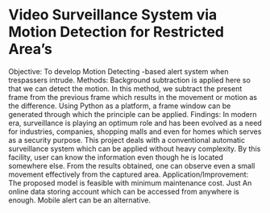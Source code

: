 # Video Surveillance System via Motion Detection for Restricted Area’s
Objective: To develop Motion Detecting -based alert system when trespassers intrude. Methods: Background subtraction is applied here so that we can detect the motion. In this method, we subtract the present frame from the previous frame which results in the movement or motion as the difference. Using Python as a platform, a frame window can be generated through which the principle can be applied. Findings: In modern era, surveillance is playing an optimum role and has been evolved as a need for industries, companies, shopping malls and even for homes which serves as a security purpose. This project deals with a conventional automatic surveillance system which can be applied without heavy complexity. By this facility, user can know the information even though he is located somewhere else. From the results obtained, one can observe even a small movement effectively from the captured area. Application/Improvement: The proposed model is feasible with minimum maintenance cost. Just An online data storing account which can be accessed from anywhere is enough. Mobile alert can be an alternative.
